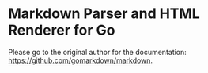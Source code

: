 # Markdown Parser and HTML Renderer for Go

Please go to the original author for the documentation: https://github.com/gomarkdown/markdown.